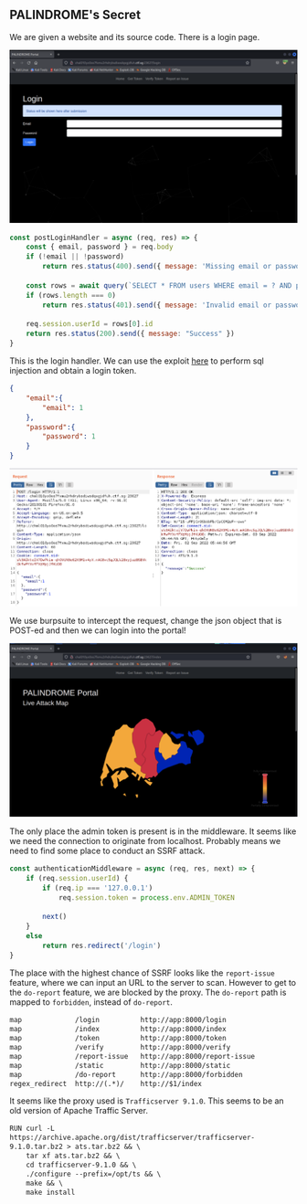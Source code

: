 ## PALINDROME's Secret

We are given a website and its source code. There is a login page. 

![Login Page](./Images/Challenge5_1.png)

```js
const postLoginHandler = async (req, res) => {
    const { email, password } = req.body
    if (!email || !password)
        return res.status(400).send({ message: 'Missing email or password' })

    const rows = await query(`SELECT * FROM users WHERE email = ? AND password = ?`, [email, password])
    if (rows.length === 0)
        return res.status(401).send({ message: 'Invalid email or password' })

    req.session.userId = rows[0].id
    return res.status(200).send({ message: "Success" })
}
```

This is the login handler. We can use the exploit [here](https://flattsecurity.medium.com/finding-an-unseen-sql-injection-by-bypassing-escape-functions-in-mysqljs-mysql-90b27f6542b4) to perform sql injection and obtain a login token.

```json
{
    "email":{
        "email": 1
    },
    "password":{
        "password": 1
    }
}
```
![Login Success](./Images/Challenge5_2.png)

We use burpsuite to intercept the request, change the json object that is POST-ed and then we can login into the portal!

![Login Success GUI](./Images/Challenge5_3.png)

The only place the admin token is present is in the middleware. It seems like we need the connection to originate from localhost. Probably means we need to find some place to conduct an SSRF attack.

```js
const authenticationMiddleware = async (req, res, next) => {
    if (req.session.userId) {
        if (req.ip === '127.0.0.1')
            req.session.token = process.env.ADMIN_TOKEN 

        next()
    }
    else 
        return res.redirect('/login')
}
```

The place with the highest chance of SSRF looks like the `report-issue` feature, where we can input an URL to the server to scan. However to get to the `do-report` feature, we are blocked by the proxy. The `do-report` path is mapped to `forbidden`, instead of `do-report`.

```
map             /login          http://app:8000/login
map             /index          http://app:8000/index
map             /token          http://app:8000/token
map             /verify         http://app:8000/verify
map             /report-issue   http://app:8000/report-issue
map             /static         http://app:8000/static
map             /do-report      http://app:8000/forbidden
regex_redirect  http://(.*)/    http://$1/index
```

It seems like the proxy used is `Trafficserver 9.1.0`. This seems to be an old version of Apache Traffic Server.

```
RUN curl -L https://archive.apache.org/dist/trafficserver/trafficserver-9.1.0.tar.bz2 > ats.tar.bz2 && \
    tar xf ats.tar.bz2 && \
    cd trafficserver-9.1.0 && \
    ./configure --prefix=/opt/ts && \
    make && \
    make install
```

